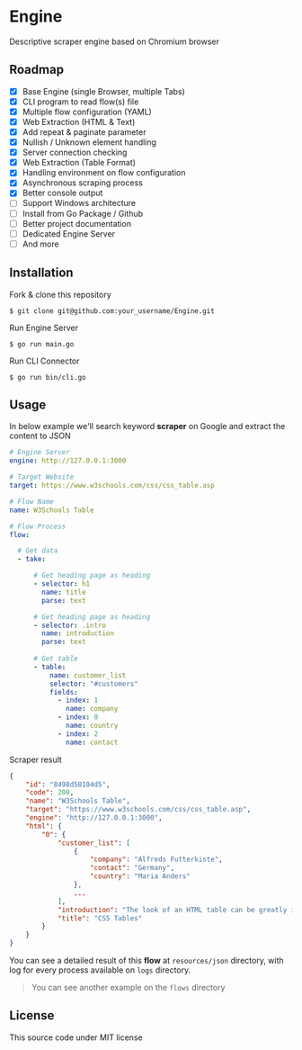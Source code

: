 # Engine

Descriptive scraper engine based on Chromium browser

## Roadmap

- [x] Base Engine (single Browser, multiple Tabs)
- [x] CLI program to read flow(s) file
- [x] Multiple flow configuration (YAML)
- [x] Web Extraction (HTML & Text)
- [x] Add repeat & paginate parameter
- [x] Nullish / Unknown element handling
- [x] Server connection checking
- [x] Web Extraction (Table Format)
- [x] Handling environment on flow configuration
- [x] Asynchronous scraping process
- [x] Better console output
- [ ] Support Windows architecture
- [ ] Install from Go Package / Github
- [ ] Better project documentation
- [ ] Dedicated Engine Server
- [ ] And more

## Installation

Fork & clone this repository

```
$ git clone git@github.com:your_username/Engine.git
```
Run Engine Server
```
$ go run main.go
```
Run CLI Connector
```
$ go run bin/cli.go
```

## Usage

In below example we'll search keyword **scraper** on Google and extract the content to JSON

```yaml
# Engine Server
engine: http://127.0.0.1:3000

# Target Website
target: https://www.w3schools.com/css/css_table.asp

# Flow Name
name: W3Schools Table

# Flow Process
flow:

  # Get data
  - take:

      # Get heading page as heading
      - selector: h1
        name: title
        parse: text

      # Get heading page as heading
      - selector: .intro
        name: introduction
        parse: text
      
      # Get table
      - table:
          name: customer_list
          selector: "#customers"
          fields:
            - index: 1
              name: company
            - index: 0
              name: country
            - index: 2
              name: contact
```

Scraper result

```json
{
    "id": "8498d58104d5",
    "code": 200,
    "name": "W3Schools Table",
    "target": "https://www.w3schools.com/css/css_table.asp",
    "engine": "http://127.0.0.1:3000",
    "html": {
        "0": {
            "customer_list": [
                {
                    "company": "Alfreds Futterkiste",
                    "contact": "Germany",
                    "country": "Maria Anders"
                },
                ...
            ],
            "introduction": "The look of an HTML table can be greatly improved with CSS:",
            "title": "CSS Tables"
        }
    }
}
```

You can see a detailed result of this **flow** at `resources/json` directory, with log for every process available on `logs` directory.

> You can see another example on the `flows` directory

## License

This source code under MIT license
